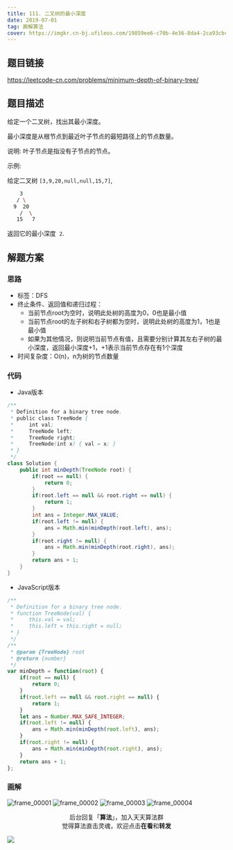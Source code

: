 ```yaml
---
title: 111. 二叉树的最小深度
date: 2019-07-01
tag: 画解算法
cover: https://imgkr.cn-bj.ufileos.com/19859ee6-c70b-4e36-8da4-2ca93cbc9d37.png
---
```


## 题目链接

https://leetcode-cn.com/problems/minimum-depth-of-binary-tree/

## 题目描述

给定一个二叉树，找出其最小深度。

最小深度是从根节点到最近叶子节点的最短路径上的节点数量。

说明: 叶子节点是指没有子节点的节点。

示例:

给定二叉树 `[3,9,20,null,null,15,7]`,

```bash
    3
   / \
  9  20
    /  \
   15   7
```

返回它的最小深度  `2`.

## 解题方案

### 思路

- 标签：DFS
- 终止条件、返回值和递归过程：
  - 当前节点root为空时，说明此处树的高度为0，0也是最小值
  - 当前节点root的左子树和右子树都为空时，说明此处树的高度为1，1也是最小值
  - 如果为其他情况，则说明当前节点有值，且需要分别计算其左右子树的最小深度，返回最小深度+1，+1表示当前节点存在有1个深度
- 时间复杂度：O(n)，n为树的节点数量

### 代码

- Java版本

```Java
/**
 * Definition for a binary tree node.
 * public class TreeNode {
 *     int val;
 *     TreeNode left;
 *     TreeNode right;
 *     TreeNode(int x) { val = x; }
 * }
 */
class Solution {
    public int minDepth(TreeNode root) {
        if(root == null) {
            return 0;
        }
        if(root.left == null && root.right == null) {
            return 1;
        }
        int ans = Integer.MAX_VALUE;
        if(root.left != null) {
            ans = Math.min(minDepth(root.left), ans);
        }
        if(root.right != null) {
            ans = Math.min(minDepth(root.right), ans);
        }
        return ans + 1;
    }
}
```

- JavaScript版本

```JavaScript
/**
 * Definition for a binary tree node.
 * function TreeNode(val) {
 *     this.val = val;
 *     this.left = this.right = null;
 * }
 */
/**
 * @param {TreeNode} root
 * @return {number}
 */
var minDepth = function(root) {
    if(root == null) {
        return 0;
    }
    if(root.left == null && root.right == null) {
        return 1;
    }
    let ans = Number.MAX_SAFE_INTEGER;
    if(root.left != null) {
        ans = Math.min(minDepth(root.left), ans);
    }
    if(root.right != null) {
        ans = Math.min(minDepth(root.right), ans);
    }
    return ans + 1;
};
```


### 画解

![frame_00001](https://imgkr.cn-bj.ufileos.com/ef146395-69c6-4c47-b448-462af2c900ac.png)
![frame_00002](https://imgkr.cn-bj.ufileos.com/4009caa1-8d33-4986-9513-5d13f49d4a03.png)
![frame_00003](https://imgkr.cn-bj.ufileos.com/53539630-fb52-4612-8e9c-e8b98721569d.png)
![frame_00004](https://imgkr.cn-bj.ufileos.com/19859ee6-c70b-4e36-8da4-2ca93cbc9d37.png)


<span style="display:block;text-align:center;">后台回复「<strong>算法</strong>」，加入天天算法群</span>
<span style="display:block;text-align:center;">觉得算法直击灵魂，欢迎点击<strong>在看</strong>和<strong>转发</strong></span>

![](https://imgkr.cn-bj.ufileos.com/c3690018-4a92-4766-ac7e-ac54dd54c093.jpg)